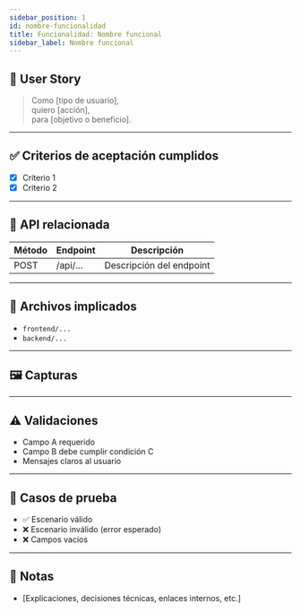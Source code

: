 ```yaml
---
sidebar_position: 1
id: nombre-funcionalidad
title: Funcionalidad: Nombre funcional
sidebar_label: Nombre funcional
---
```


## 🎯 User Story

> Como [tipo de usuario],  
> quiero [acción],  
> para [objetivo o beneficio].

---

## ✅ Criterios de aceptación cumplidos

- [x] Criterio 1
- [x] Criterio 2

---

## 📲 API relacionada

| Método | Endpoint         | Descripción              |
|--------|------------------|--------------------------|
| POST   | /api/...         | Descripción del endpoint |

---

## 🧩 Archivos implicados

- `frontend/...`
- `backend/...`

---

## 🖼️ Capturas



---

## ⚠️ Validaciones

- Campo A requerido
- Campo B debe cumplir condición C
- Mensajes claros al usuario

---

## 🧪 Casos de prueba

- ✅ Escenario válido
- ❌ Escenario inválido (error esperado)
- ❌ Campos vacíos

---

## 🧠 Notas

- [Explicaciones, decisiones técnicas, enlaces internos, etc.]
